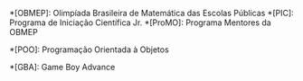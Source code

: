 <!-- markdownlint-disable MD041 -->

*[OBMEP]: Olimpíada Brasileira de Matemática das Escolas Públicas
*[PIC]: Programa de Iniciação Científica Jr.
*[ProMO]: Programa Mentores da OBMEP

*[POO]: Programação Orientada à Objetos

*[GBA]: Game Boy Advance

